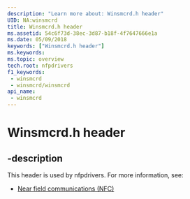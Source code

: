 ```yaml
---
description: "Learn more about: Winsmcrd.h header"
UID: NA:winsmcrd
title: Winsmcrd.h header
ms.assetid: 54c6f73d-38ec-3d87-b18f-4f7647666e1a
ms.date: 05/09/2018
keywords: ["Winsmcrd.h header"]
ms.keywords: 
ms.topic: overview
tech.root: nfpdrivers
f1_keywords:
 - winsmcrd
 - winsmcrd/winsmcrd
api_name:
 - winsmcrd
---
```


# Winsmcrd.h header


## -description

This header is used by nfpdrivers. For more information, see:

- [Near field communications (NFC)](../_nfpdrivers/index.md)

